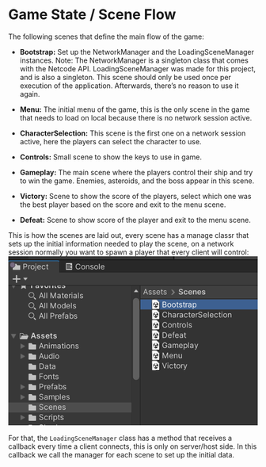 # Game State / Scene Flow
The following scenes that define the main flow of the game:

* **Bootstrap:** Set up the NetworkManager  and the LoadingSceneManager instances. Note: The NetworkManager is a singleton class that comes with the Netcode API. LoadingSceneManager was made for this project, and is also a singleton. This scene should only be used once per execution of the application. Afterwards, there’s no reason to use it again. 

* **Menu:** The initial menu of the game, this is the only scene in the game that needs to load on local because there is no network session active.

* **CharacterSelection:** This scene is the first one on a network session active, here the players can select the character to use.

* **Controls:** Small scene to show the keys to use in game.

* **Gameplay:** The main scene where the players control their ship and try to win the game. Enemies, asteroids, and the boss appear in this scene.

* **Victory:** Scene to show the score of the players, select which one was the best player based on the score and exit to the menu scene.

* **Defeat:** Scene to show score of the player and exit to the menu scene.

This is how the scenes are laid out, every scene has a manage classr that sets up the initial information needed to play the scene, on a network session normally you want to spawn a player that every client will control:<br>
![](Images/listOfMainScenes.png)


For that, the `LoadingSceneManager` class has a method that receives a callback every time a client connects, this is only on server/host side. In this callback we call the manager for each scene to set up the initial data.